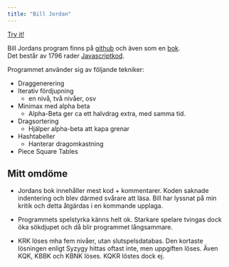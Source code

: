 ```yaml
---
title: "Bill Jordan"
---
```


[Try it!](https://christernilsson.github.io/JavaScript-Chess/)

Bill Jordans program finns på [github](https://github.com/billjordanchess/JavaScript-Chess) och även som en [bok](https://www.amazon.com/How-Write-JavaScript-Chess-Engine/dp/B08L3ZWHXN).  
Det består av 1796 rader [Javascriptkod](https://github.com/billjordanchess/JavaScript-Chess/blob/master/engine2.js).  

Programmet använder sig av följande tekniker:

* Draggenerering
* Iterativ fördjupning
	* en nivå, två nivåer, osv
* Minimax med alpha beta
	* Alpha-Beta ger ca ett halvdrag extra, med samma tid.
* Dragsortering
	* Hjälper alpha-beta att kapa grenar
* Hashtabeller
	* Hanterar dragomkastning
* Piece Square Tables

## Mitt omdöme

* Jordans bok innehåller mest kod + kommentarer. Koden saknade indentering och blev därmed svårare att läsa. Bill har lyssnat på min kritik och detta åtgärdas i en kommande upplaga.

* Programmets spelstyrka känns helt ok. Starkare spelare tvingas dock öka sökdjupet och då blir programmet långsammare. 

* KRK löses mha fem nivåer, utan slutspelsdatabas. Den kortaste lösningen enligt Syzygy hittas oftast inte, men uppgiften löses. Även KQK, KBBK och KBNK löses. KQKR löstes dock ej.
